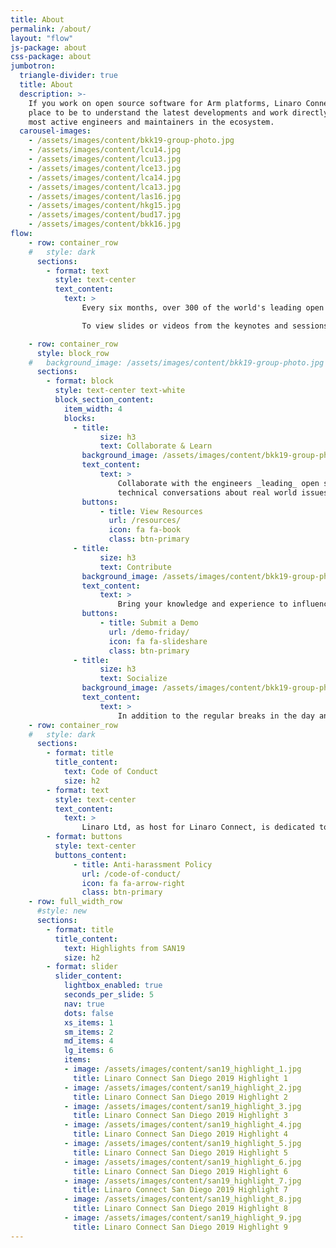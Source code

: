 ```yaml
---
title: About
permalink: /about/
layout: "flow"
js-package: about
css-package: about
jumbotron:
  triangle-divider: true
  title: About
  description: >-
    If you work on open source software for Arm platforms, Linaro Connect is the
    place to be to understand the latest developments and work directly with the
    most active engineers and maintainers in the ecosystem.
  carousel-images:
    - /assets/images/content/bkk19-group-photo.jpg
    - /assets/images/content/lcu14.jpg
    - /assets/images/content/lcu13.jpg
    - /assets/images/content/lce13.jpg
    - /assets/images/content/lca14.jpg
    - /assets/images/content/lca13.jpg
    - /assets/images/content/las16.jpg
    - /assets/images/content/hkg15.jpg
    - /assets/images/content/bud17.jpg
    - /assets/images/content/bkk16.jpg
flow:
    - row: container_row
    #   style: dark
      sections:
        - format: text
          style: text-center
          text_content:
            text: >
                Every six months, over 300 of the world's leading open source engineers working on Arm get together for a full week of engineering sessions and hacking at Linaro Connect. Linaro Connect Bangkok has now ended. The next Connect will be held in San Diego California September 23-27, 2019. Registration will be announced in May 2019.

                To view slides or videos from the keynotes and sessions from previous Connects, please go to our [Resources page](https://connect.linaro.org/resources/).

    - row: container_row
      style: block_row
    #   background_image: /assets/images/content/bkk19-group-photo.jpg
      sections:
        - format: block
          style: text-center text-white
          block_section_content:
            item_width: 4
            blocks:
              - title:
                    size: h3
                    text: Collaborate & Learn
                background_image: /assets/images/content/bkk19-group-photo.jpg
                text_content:
                    text: >
                        Collaborate with the engineers _leading_ open source software development in the _Arm ecosystem_, have in-depth
                        technical conversations about real world issues and solutions, and attend how-to training sessions about the latest Arm software developments.
                buttons:
                    - title: View Resources
                      url: /resources/
                      icon: fa fa-book
                      class: btn-primary
              - title:
                    size: h3
                    text: Contribute
                background_image: /assets/images/content/bkk19-group-photo.jpg
                text_content:
                    text: >
                        Bring your knowledge and experience to influence and contribute to Linaro's development work. Linaro Connect is a unique opportunity to put your ideas forward face to face with other contributors and maintainers. If you have something relevant you'd like to show off, consider participating in Demo Friday.
                buttons:
                    - title: Submit a Demo
                      url: /demo-friday/
                      icon: fa fa-slideshare
                      class: btn-primary
              - title:
                    size: h3
                    text: Socialize
                background_image: /assets/images/content/bkk19-group-photo.jpg
                text_content:
                    text: >
                        In addition to the regular breaks in the day and informal hacking sessions, there are a range of evening events at which you can network with your peers and get to know the other attendees.
    - row: container_row
    #   style: dark
      sections:
        - format: title
          title_content:
            text: Code of Conduct
            size: h2
        - format: text
          style: text-center
          text_content:
            text: >
                Linaro Ltd, as host for Linaro Connect, is dedicated to a harassment-free conference experience for everyone.
        - format: buttons
          style: text-center
          buttons_content:
              - title: Anti-harassment Policy
                url: /code-of-conduct/
                icon: fa fa-arrow-right
                class: btn-primary
    - row: full_width_row
      #style: new
      sections:
        - format: title
          title_content:
            text: Highlights from SAN19
            size: h2
        - format: slider
          slider_content:
            lightbox_enabled: true
            seconds_per_slide: 5
            nav: true
            dots: false
            xs_items: 1
            sm_items: 2
            md_items: 4
            lg_items: 6
            items:
            - image: /assets/images/content/san19_highlight_1.jpg
              title: Linaro Connect San Diego 2019 Highlight 1
            - image: /assets/images/content/san19_highlight_2.jpg
              title: Linaro Connect San Diego 2019 Highlight 2
            - image: /assets/images/content/san19_highlight_3.jpg
              title: Linaro Connect San Diego 2019 Highlight 3
            - image: /assets/images/content/san19_highlight_4.jpg
              title: Linaro Connect San Diego 2019 Highlight 4
            - image: /assets/images/content/san19_highlight_5.jpg
              title: Linaro Connect San Diego 2019 Highlight 5
            - image: /assets/images/content/san19_highlight_6.jpg
              title: Linaro Connect San Diego 2019 Highlight 6
            - image: /assets/images/content/san19_highlight_7.jpg
              title: Linaro Connect San Diego 2019 Highlight 7
            - image: /assets/images/content/san19_highlight_8.jpg
              title: Linaro Connect San Diego 2019 Highlight 8
            - image: /assets/images/content/san19_highlight_9.jpg
              title: Linaro Connect San Diego 2019 Highlight 9
---
```

